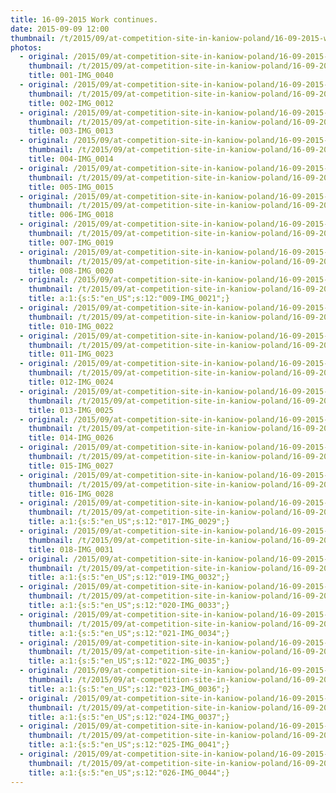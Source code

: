 ```yaml
---
title: 16-09-2015 Work continues.
date: 2015-09-09 12:00
thumbnail: /t/2015/09/at-competition-site-in-kaniow-poland/16-09-2015-work-continues/001-img_0040.jpg
photos:
  - original: /2015/09/at-competition-site-in-kaniow-poland/16-09-2015-work-continues/001-img_0040.jpg
    thumbnail: /t/2015/09/at-competition-site-in-kaniow-poland/16-09-2015-work-continues/001-img_0040.jpg
    title: 001-IMG_0040
  - original: /2015/09/at-competition-site-in-kaniow-poland/16-09-2015-work-continues/002-img_0012.jpg
    thumbnail: /t/2015/09/at-competition-site-in-kaniow-poland/16-09-2015-work-continues/002-img_0012.jpg
    title: 002-IMG_0012
  - original: /2015/09/at-competition-site-in-kaniow-poland/16-09-2015-work-continues/003-img_0013.jpg
    thumbnail: /t/2015/09/at-competition-site-in-kaniow-poland/16-09-2015-work-continues/003-img_0013.jpg
    title: 003-IMG_0013
  - original: /2015/09/at-competition-site-in-kaniow-poland/16-09-2015-work-continues/004-img_0014.jpg
    thumbnail: /t/2015/09/at-competition-site-in-kaniow-poland/16-09-2015-work-continues/004-img_0014.jpg
    title: 004-IMG_0014
  - original: /2015/09/at-competition-site-in-kaniow-poland/16-09-2015-work-continues/005-img_0015.jpg
    thumbnail: /t/2015/09/at-competition-site-in-kaniow-poland/16-09-2015-work-continues/005-img_0015.jpg
    title: 005-IMG_0015
  - original: /2015/09/at-competition-site-in-kaniow-poland/16-09-2015-work-continues/006-img_0018.jpg
    thumbnail: /t/2015/09/at-competition-site-in-kaniow-poland/16-09-2015-work-continues/006-img_0018.jpg
    title: 006-IMG_0018
  - original: /2015/09/at-competition-site-in-kaniow-poland/16-09-2015-work-continues/007-img_0019.jpg
    thumbnail: /t/2015/09/at-competition-site-in-kaniow-poland/16-09-2015-work-continues/007-img_0019.jpg
    title: 007-IMG_0019
  - original: /2015/09/at-competition-site-in-kaniow-poland/16-09-2015-work-continues/008-img_0020.jpg
    thumbnail: /t/2015/09/at-competition-site-in-kaniow-poland/16-09-2015-work-continues/008-img_0020.jpg
    title: 008-IMG_0020
  - original: /2015/09/at-competition-site-in-kaniow-poland/16-09-2015-work-continues/009-img_0021.jpg
    thumbnail: /t/2015/09/at-competition-site-in-kaniow-poland/16-09-2015-work-continues/009-img_0021.jpg
    title: a:1:{s:5:"en_US";s:12:"009-IMG_0021";}
  - original: /2015/09/at-competition-site-in-kaniow-poland/16-09-2015-work-continues/010-img_0022.jpg
    thumbnail: /t/2015/09/at-competition-site-in-kaniow-poland/16-09-2015-work-continues/010-img_0022.jpg
    title: 010-IMG_0022
  - original: /2015/09/at-competition-site-in-kaniow-poland/16-09-2015-work-continues/011-img_0023.jpg
    thumbnail: /t/2015/09/at-competition-site-in-kaniow-poland/16-09-2015-work-continues/011-img_0023.jpg
    title: 011-IMG_0023
  - original: /2015/09/at-competition-site-in-kaniow-poland/16-09-2015-work-continues/012-img_0024.jpg
    thumbnail: /t/2015/09/at-competition-site-in-kaniow-poland/16-09-2015-work-continues/012-img_0024.jpg
    title: 012-IMG_0024
  - original: /2015/09/at-competition-site-in-kaniow-poland/16-09-2015-work-continues/013-img_0025.jpg
    thumbnail: /t/2015/09/at-competition-site-in-kaniow-poland/16-09-2015-work-continues/013-img_0025.jpg
    title: 013-IMG_0025
  - original: /2015/09/at-competition-site-in-kaniow-poland/16-09-2015-work-continues/014-img_0026.jpg
    thumbnail: /t/2015/09/at-competition-site-in-kaniow-poland/16-09-2015-work-continues/014-img_0026.jpg
    title: 014-IMG_0026
  - original: /2015/09/at-competition-site-in-kaniow-poland/16-09-2015-work-continues/015-img_0027.jpg
    thumbnail: /t/2015/09/at-competition-site-in-kaniow-poland/16-09-2015-work-continues/015-img_0027.jpg
    title: 015-IMG_0027
  - original: /2015/09/at-competition-site-in-kaniow-poland/16-09-2015-work-continues/016-img_0028.jpg
    thumbnail: /t/2015/09/at-competition-site-in-kaniow-poland/16-09-2015-work-continues/016-img_0028.jpg
    title: 016-IMG_0028
  - original: /2015/09/at-competition-site-in-kaniow-poland/16-09-2015-work-continues/017-img_0029.jpg
    thumbnail: /t/2015/09/at-competition-site-in-kaniow-poland/16-09-2015-work-continues/017-img_0029.jpg
    title: a:1:{s:5:"en_US";s:12:"017-IMG_0029";}
  - original: /2015/09/at-competition-site-in-kaniow-poland/16-09-2015-work-continues/018-img_0031.jpg
    thumbnail: /t/2015/09/at-competition-site-in-kaniow-poland/16-09-2015-work-continues/018-img_0031.jpg
    title: 018-IMG_0031
  - original: /2015/09/at-competition-site-in-kaniow-poland/16-09-2015-work-continues/019-img_0032.jpg
    thumbnail: /t/2015/09/at-competition-site-in-kaniow-poland/16-09-2015-work-continues/019-img_0032.jpg
    title: a:1:{s:5:"en_US";s:12:"019-IMG_0032";}
  - original: /2015/09/at-competition-site-in-kaniow-poland/16-09-2015-work-continues/020-img_0033.jpg
    thumbnail: /t/2015/09/at-competition-site-in-kaniow-poland/16-09-2015-work-continues/020-img_0033.jpg
    title: a:1:{s:5:"en_US";s:12:"020-IMG_0033";}
  - original: /2015/09/at-competition-site-in-kaniow-poland/16-09-2015-work-continues/021-img_0034.jpg
    thumbnail: /t/2015/09/at-competition-site-in-kaniow-poland/16-09-2015-work-continues/021-img_0034.jpg
    title: a:1:{s:5:"en_US";s:12:"021-IMG_0034";}
  - original: /2015/09/at-competition-site-in-kaniow-poland/16-09-2015-work-continues/022-img_0035.jpg
    thumbnail: /t/2015/09/at-competition-site-in-kaniow-poland/16-09-2015-work-continues/022-img_0035.jpg
    title: a:1:{s:5:"en_US";s:12:"022-IMG_0035";}
  - original: /2015/09/at-competition-site-in-kaniow-poland/16-09-2015-work-continues/023-img_0036.jpg
    thumbnail: /t/2015/09/at-competition-site-in-kaniow-poland/16-09-2015-work-continues/023-img_0036.jpg
    title: a:1:{s:5:"en_US";s:12:"023-IMG_0036";}
  - original: /2015/09/at-competition-site-in-kaniow-poland/16-09-2015-work-continues/024-img_0037.jpg
    thumbnail: /t/2015/09/at-competition-site-in-kaniow-poland/16-09-2015-work-continues/024-img_0037.jpg
    title: a:1:{s:5:"en_US";s:12:"024-IMG_0037";}
  - original: /2015/09/at-competition-site-in-kaniow-poland/16-09-2015-work-continues/025-img_0041.jpg
    thumbnail: /t/2015/09/at-competition-site-in-kaniow-poland/16-09-2015-work-continues/025-img_0041.jpg
    title: a:1:{s:5:"en_US";s:12:"025-IMG_0041";}
  - original: /2015/09/at-competition-site-in-kaniow-poland/16-09-2015-work-continues/026-img_0044.jpg
    thumbnail: /t/2015/09/at-competition-site-in-kaniow-poland/16-09-2015-work-continues/026-img_0044.jpg
    title: a:1:{s:5:"en_US";s:12:"026-IMG_0044";}
---
```

